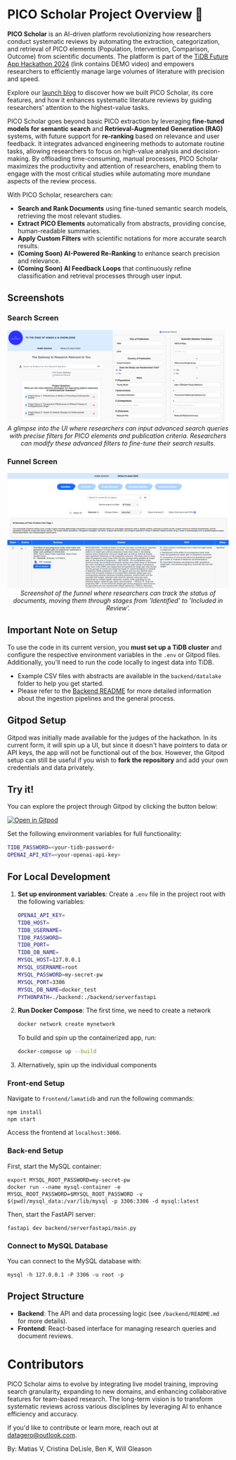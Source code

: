 # PICO Scholar Project Overview 🚀

**PICO Scholar** is an AI-driven platform revolutionizing how researchers conduct systematic reviews by automating the extraction, categorization, and retrieval of PICO elements (Population, Intervention, Comparison, Outcome) from scientific documents. The platform is part of the [TiDB Future App Hackathon 2024](https://devpost.com/software/pico-scholar) (link contains DEMO video) and empowers researchers to efficiently manage large volumes of literature with precision and speed.

Explore our [launch blog](https://medium.com/@datagero/pico-scholar-poc-exploring-llms-role-for-systematic-literature-reviews-68ab9a1f4377) to discover how we built PICO Scholar, its core features, and how it enhances systematic literature reviews by guiding researchers' attention to the highest-value tasks.

PICO Scholar goes beyond basic PICO extraction by leveraging **fine-tuned models for semantic search** and **Retrieval-Augmented Generation (RAG)** systems, with future support for **re-ranking** based on relevance and user feedback. It integrates advanced engineering methods to automate routine tasks, allowing researchers to focus on high-value analysis and decision-making. By offloading time-consuming, manual processes, PICO Scholar maximizes the productivity and attention of researchers, enabling them to engage with the most critical studies while automating more mundane aspects of the review process.

With PICO Scholar, researchers can:

- **Search and Rank Documents** using fine-tuned semantic search models, retrieving the most relevant studies.
- **Extract PICO Elements** automatically from abstracts, providing concise, human-readable summaries.
- **Apply Custom Filters** with scientific notations for more accurate search results.
- **(Coming Soon) AI-Powered Re-Ranking** to enhance search precision and relevance.
- **(Coming Soon) AI Feedback Loops** that continuously refine classification and retrieval processes through user input.

## Screenshots

### Search Screen
<p align="center">
  <img src="assets/PhaseII/search-screen.png" alt="Search Screen">
  <br>
  <em>A glimpse into the UI where researchers can input advanced search queries with precise filters for PICO elements and publication criteria. Researchers can modify these advanced filters to fine-tune their search results.</em>
</p>


### Funnel Screen
<p align="center">
  <img src="assets/PhaseII/funnel-screen.png" alt="Search Screen">
  <br>
  <em>Screenshot of the funnel where researchers can track the status of documents, moving them through stages from 'Identified' to 'Included in Review'.</em>
</p>


## Important Note on Setup

To use the code in its current version, you **must set up a TiDB cluster** and configure the respective environment variables in the `.env` or Gitpod files. Additionally, you'll need to run the code locally to ingest data into TiDB. 

- Example CSV files with abstracts are available in the `backend/datalake` folder to help you get started.
- Please refer to the [Backend README](./backend/README.md) for more detailed information about the ingestion pipelines and the general process.

## Gitpod Setup

Gitpod was initially made available for the judges of the hackathon. In its current form, it will spin up a UI, but since it doesn't have pointers to data or API keys, the app will not be functional out of the box. However, the Gitpod setup can still be useful if you wish to **fork the repository** and add your own credentials and data privately.

## Try it!

You can explore the project through Gitpod by clicking the button below:

[![Open in Gitpod](https://gitpod.io/button/open-in-gitpod.svg)](https://gitpod.io/new/#https://github.com/datagero/pico-scholar)

Set the following environment variables for full functionality:
```sh
TIDB_PASSWORD=<your-tidb-password>
OPENAI_API_KEY=<your-openai-api-key>
```

## For Local Development

1. **Set up environment variables**:
   Create a `.env` file in the project root with the following variables:
   ```sh
   OPENAI_API_KEY=
   TIDB_HOST=
   TIDB_USERNAME=
   TIDB_PASSWORD=
   TIDB_PORT=
   TIDB_DB_NAME=
   MYSQL_HOST=127.0.0.1
   MYSQL_USERNAME=root
   MYSQL_PASSWORD=my-secret-pw
   MYSQL_PORT=3306
   MYSQL_DB_NAME=docker_test
   PYTHONPATH=./backend:./backend/serverfastapi
   ```

2. **Run Docker Compose**:
   The first time, we need to create a network
   ```sh
   docker network create mynetwork
   ```

   To build and spin up the containerized app, run:
   ```sh
   docker-compose up --build
   ```

3. Alternatively, spin up the individual components

### Front-end Setup
Navigate to `frontend/lamatidb` and run the following commands:
```
npm install
npm start
```
Access the frontend at `localhost:3000`.

### Back-end Setup

First, start the MySQL container:
```
export MYSQL_ROOT_PASSWORD=my-secret-pw
docker run --name mysql-container -e MYSQL_ROOT_PASSWORD=$MYSQL_ROOT_PASSWORD -v $(pwd)/mysql_data:/var/lib/mysql -p 3306:3306 -d mysql:latest
```

Then, start the FastAPI server:
```
fastapi dev backend/serverfastapi/main.py
```

### Connect to MySQL Database

You can connect to the MySQL database with:
```
mysql -h 127.0.0.1 -P 3306 -u root -p
```

## Project Structure

- **Backend**: The API and data processing logic (see `/backend/README.md` for more details).
- **Frontend**: React-based interface for managing research queries and document reviews.

# Contributors

PICO Scholar aims to evolve by integrating live model training, improving search granularity, expanding to new domains, and enhancing collaborative features for team-based research. The long-term vision is to transform systematic reviews across various disciplines by leveraging AI to enhance efficiency and accuracy.

If you'd like to contribute or learn more, reach out at datagero@outlook.com.

By: Matias V, Cristina DeLisle, Ben K, Will Gleason

